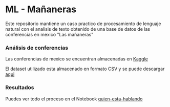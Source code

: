 # ML - Mañaneras

Este repositorio mantiene un caso practico de procesamiento de lenguaje natural con el analisis de texto obtenido de una base de datos de las conferencias en mexico "Las mañaneras"

### Análisis de conferencias

Las conferencias de mexico se encuentran almacenadas en [Kaggle](https://www.kaggle.com/datasets/ioexception/mananeras)

El dataset utilizado esta almacenado en formato CSV y se puede descargar [aqui](https://www.kaggle.com/code/ioexception/extraer-di-logos-de-amlo-y-l-pez-gatell/data)

### Resultados

Puedes ver todo el proceso en el Notebook [quien-esta-hablando](https://github.com/GilbertoNavaMarcos/template-notebooks/blob/main/template%20headers.ipynb)
